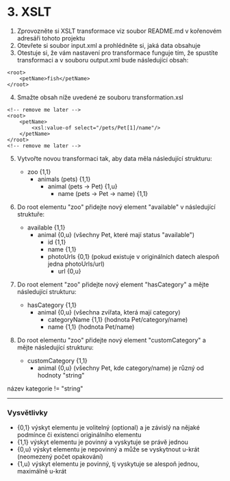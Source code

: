 # 3. XSLT

1. Zprovozněte si XSLT transformace viz soubor README.md v kořenovém adresáři tohoto projektu
2. Otevřete si soubor input.xml a prohlédněte si, jaká data obsahuje
3. Otestuje si, že vám nastavení pro transformace funguje tím, že spustíte transformaci a v 
souboru output.xml bude následující obsah:
```
<root>
    <petName>fish</petName>
</root>

```
4. Smažte obsah níže uvedené ze souboru transformation.xsl
```
<!-- remove me later -->
<root>
    <petName>
        <xsl:value-of select="/pets/Pet[1]/name"/>
    </petName>
</root>
<!-- remove me later -->
```
5. Vytvořte novou transformaci tak, aby data měla následující strukturu:
   - zoo {1,1}
     - animals (pets) {1,1}
       - animal (pets -> Pet) {1,u}
         - name (pets -> Pet -> name) {1,1}

6. Do root elementu "zoo" přidejte nový element "available" v následující struktuře:
   - available {1,1}
     - animal {0,u} (všechny Pet, které mají status "available")
       - id {1,1}
       - name {1,1}
       - photoUrls {0,1} (pokud existuje v originálních datech alespoň jedna photoUrls/url)
         - url {0,u}
7. Do root element "zoo" přidejte nový element "hasCategory" a mějte následující strukturu:
   - hasCategory {1,1}
     - animal {0,u} (všechna zvířata, která mají category)
       - categoryName {1,1} (hodnota Pet/category/name)
       - name {1,1} (hodnota Pet/name)
8. Do root elementu "zoo" přidejte nový element "customCategory" a mějte následující strukturu:
   - customCategory {1,1}
     - animal {0,u} (všechny Pet, kde category/name) je různý od hodnoty "string"


název kategorie != "string"

----
### Vysvětlivky

 - {0,1} výskyt elementu je volitelný (optional) a je závislý na nějaké podmínce či existenci originálního elementu
 - {1,1} výskyt elementu je povinný a vyskytuje se právě jednou
 - {0,u} výskyt elementu je nepovinný a může se vyskytnout u-krát (neomezený počet opakování)
 - {1,u} výskyt elementu je povinný, tj vyskytuje se alespoň jednou, maximálně u-krát